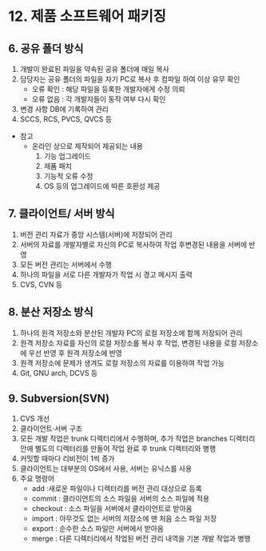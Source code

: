 # 12. 제품 소프트웨어 패키징
## 6. 공유 폴더 방식
1. 개발이 완료된 파일을 약속된 공유 폴더에 매일 복사
2. 담당자는 공유 폴더의 파일을 자기 PC로 복사 후 컴파일 하여 이상 유무 확인
   - 오류 확인 : 해당 파일을 등록한 개발자에게 수정 의뢰
   - 오류 없음 : 각 개발자들이 동작 여부 다시 확인
3. 변경 사항 DB에 기록하여 관리
4. SCCS, RCS, PVCS, QVCS 등
* 참고
  * 온라인 상으로 제작되어 제공되는 내용
    1. 기능 업그레이드
    2. 제품 패치
    3. 기능적 오류 수정
    4. OS 등의 업그레이드에 따른 호환성 제공
## 7. 클라이언트/ 서버 방식
1. 버전 관리 자료가 중앙 시스템(서버)에 저장되어 관리
2. 서버의 자료를 개발자별로 자신의 PC로 복사하여 작업 후변경된 내용을 서버에 반영
3. 모든 버전 관리는 서버에서 수행
4. 하나의 파일을 서로 다른 개발자가 작업 시 경고 메시지 출력
5. CVS, CVN 등
## 8. 분산 저장소 방식
1. 하나의 원격 저장소와 분산된 개발자 PC의 로컬 저장소에 함께 저장되어 관리
2. 원격 저장소 자료를 자신의 로컬 저장소롤 복사 후 작업, 변경된 내용을 로컬 저장소에 우선 반영 후 원격 저장소에 반영
3. 원격 저장소에 문제가 생겨도 로컬 저장소의 자료를 이용하여 작업 가능
4. Git, GNU arch, DCVS 등
## 9. Subversion(SVN)
1. CVS 개선
2. 클라이언트·서버 구조
3. 모든 개발 작업은 trunk 디렉터리에서 수행하며, 추가 작업은 branches 디렉터리 안에 별도의 디렉터리를 만들어 작업 완료 후 trunk 디렉터리와 병행
4. 커밋할 때마다 리비전이 1씩 증가
5. 클라이언트는 대부분의 OS에서 사용, 서버는 유닉스를 사용
6. 주요 명령어
   - add :새로운 파일이나 디렉터리를 버전 관리 대상으로 등록
   - commit : 클라이언트의 소스 파일을 서버의 소스 파일에 적용
   - checkout : 소스 파일을 서버에서 클라이언트로 받아옴
   - import : 아무것도 없는 서버의 저장소에 맨 처음 소스 파일 저장
   - export : 순수한 소스 파일만 서버에서 받아옴
   - merge : 다른 디렉터리에서 작업된 버전 관리 내역을 기본 개발 작업과 병행